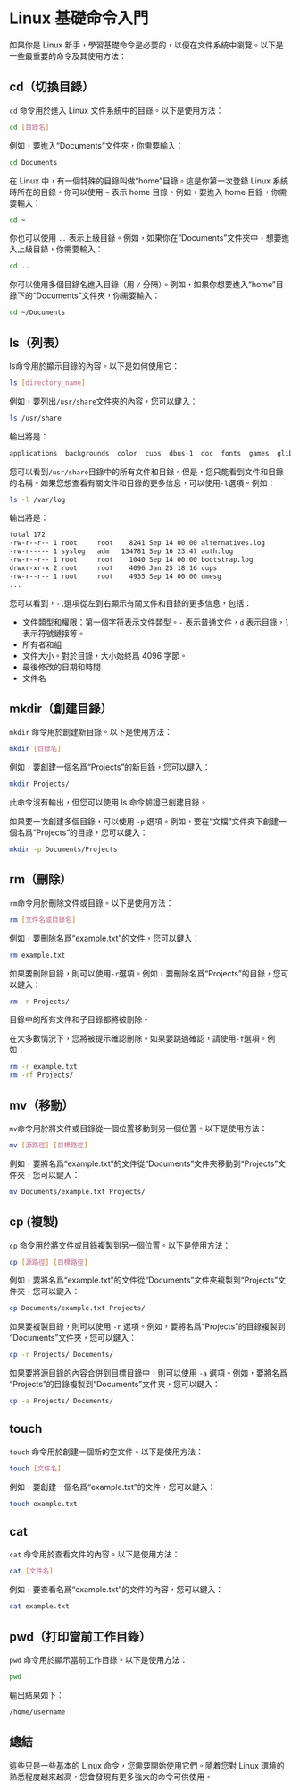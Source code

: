# Linux 基礎命令入門

<Validator lang="zh-hant" :platform-list="['Ubuntu 22.04','Debian 11.6','CentOS 7.9','MacOS 13.2']" date="2023-04-27" />

如果你是 Linux 新手，學習基礎命令是必要的，以便在文件系統中瀏覽。以下是一些最重要的命令及其使用方法：

## cd（切換目錄）

`cd` 命令用於進入 Linux 文件系統中的目錄。以下是使用方法：

```sh
cd [目錄名]
```

例如，要進入“Documents”文件夾，你需要輸入：

```sh
cd Documents
```

在 Linux 中，有一個特殊的目錄叫做“home”目錄。這是你第一次登錄 Linux 系統時所在的目錄。你可以使用 `~` 表示 home 目錄。例如，要進入 home 目錄，你需要輸入：

```sh
cd ~
```

你也可以使用 `..` 表示上級目錄。例如，如果你在“Documents”文件夾中，想要進入上級目錄，你需要輸入：

```sh
cd ..
```

你可以使用多個目錄名進入目錄（用 `/` 分隔）。例如，如果你想要進入“home”目錄下的“Documents”文件夾，你需要輸入：

```sh
cd ~/Documents
```

## ls（列表）

ls命令用於顯示目錄的內容。以下是如何使用它：

```sh
ls [directory_name]
```

例如，要列出`/usr/share`文件夾的內容，您可以鍵入：

```sh
ls /usr/share
```

輸出將是：

```sh
applications  backgrounds  color  cups  dbus-1  doc  fonts  games  glib-2.0  gnome-shell  icons  i18n  locale  man  metainfo  mime  perl  pixmaps  polkit-1  systemd  themes  xml
```

您可以看到`/usr/share`目錄中的所有文件和目錄。但是，您只能看到文件和目錄的名稱。如果您想查看有關文件和目錄的更多信息，可以使用`-l`選項。例如：

```sh
ls -l /var/log
```

輸出將是：

```sh
total 172
-rw-r--r-- 1 root     root    8241 Sep 14 00:00 alternatives.log
-rw-r----- 1 syslog   adm   134781 Sep 16 23:47 auth.log
-rw-r--r-- 1 root     root    1040 Sep 14 00:00 bootstrap.log
drwxr-xr-x 2 root     root    4096 Jan 25 18:16 cups
-rw-r--r-- 1 root     root    4935 Sep 14 00:00 dmesg
...
```

您可以看到，`-l`選項從左到右顯示有關文件和目錄的更多信息，包括：

- 文件類型和權限：第一個字符表示文件類型。`-` 表示普通文件，`d` 表示目錄，`l` 表示符號鏈接等。
- 所有者和組
- 文件大小。對於目錄，大小始終爲 4096 字節。
- 最後修改的日期和時間
- 文件名

## mkdir（創建目錄）

`mkdir` 命令用於創建新目錄。以下是使用方法：

```sh
mkdir [目錄名]
```

例如，要創建一個名爲“Projects”的新目錄，您可以鍵入：

```sh
mkdir Projects/
```

此命令沒有輸出，但您可以使用 ls 命令驗證已創建目錄。

如果要一次創建多個目錄，可以使用 `-p` 選項。例如，要在“文檔”文件夾下創建一個名爲“Projects”的目錄，您可以鍵入：

```sh
mkdir -p Documents/Projects
```

## rm（刪除）

`rm`命令用於刪除文件或目錄。以下是使用方法：

```sh
rm [文件名或目錄名]
```

例如，要刪除名爲“example.txt”的文件，您可以鍵入：

```sh
rm example.txt
```

如果要刪除目錄，則可以使用`-r`選項。例如，要刪除名爲“Projects”的目錄，您可以鍵入：

```sh
rm -r Projects/
```

目錄中的所有文件和子目錄都將被刪除。

在大多數情況下，您將被提示確認刪除。如果要跳過確認，請使用`-f`選項。例如：

```sh
rm -r example.txt
rm -rf Projects/
```

## mv（移動）

`mv`命令用於將文件或目錄從一個位置移動到另一個位置。以下是使用方法：

```sh
mv [源路徑] [目標路徑]
```

例如，要將名爲“example.txt”的文件從“Documents”文件夾移動到“Projects”文件夾，您可以鍵入：

```sh
mv Documents/example.txt Projects/
```

## cp (複製)

`cp` 命令用於將文件或目錄複製到另一個位置。以下是使用方法：

```sh
cp [源路徑] [目標路徑]
```

例如，要將名爲“example.txt”的文件從“Documents”文件夾複製到“Projects”文件夾，您可以鍵入：

```sh
cp Documents/example.txt Projects/
```

如果要複製目錄，則可以使用 `-r` 選項。例如，要將名爲“Projects”的目錄複製到“Documents”文件夾，您可以鍵入：

```sh
cp -r Projects/ Documents/
```

如果要將源目錄的內容合併到目標目錄中，則可以使用 `-a` 選項。例如，要將名爲“Projects”的目錄複製到“Documents”文件夾，您可以鍵入：

```sh
cp -a Projects/ Documents/
```

## touch

`touch` 命令用於創建一個新的空文件。以下是使用方法：

```sh
touch [文件名]
```

例如，要創建一個名爲“example.txt”的文件，您可以鍵入：

```sh
touch example.txt
```

## cat

`cat` 命令用於查看文件的內容。以下是使用方法：

```sh
cat [文件名]
```

例如，要查看名爲“example.txt”的文件的內容，您可以鍵入：

```sh
cat example.txt
```

## pwd（打印當前工作目錄）

`pwd` 命令用於顯示當前工作目錄。以下是使用方法：

```sh
pwd
```

輸出結果如下：

```sh
/home/username
```

## 總結

這些只是一些基本的 Linux 命令，您需要開始使用它們。隨着您對 Linux 環境的熟悉程度越來越高，您會發現有更多強大的命令可供使用。
